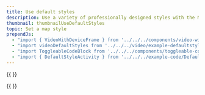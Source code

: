 ```yaml
---
title: Use default styles
description: Use a variety of professionally designed styles with the Map SDK.
thumbnail: thumbnailUseDefaultStyles
topic: Set a map style
prependJs:
  - "import { VideoWithDeviceFrame } from '../../../components/video-with-device-frame'"
  - "import videoDefaultStyles from '../../../video/example-defaultstyles.mp4'"
  - "import ToggleableCodeBlock from '../../../components/toggleable-code-block'"
  - "import { DefaultStyleActivity } from '../../../example-code/DefaultStyleActivity.js'"
---
```


{{
  <VideoWithDeviceFrame 
    videoFile={videoDefaultStyles}
    rotation="horizontal"
    device="pixel-2"
  />
}}

<!-- Any notes about this example would go here.  -->

{{
  <ToggleableCodeBlock 
    codeSnippet={DefaultStyleActivity}
  />
}}

